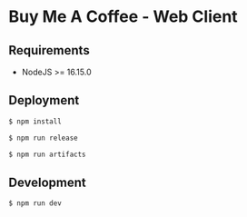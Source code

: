 # Buy Me A Coffee - Web Client

## Requirements

- NodeJS >= 16.15.0

## Deployment

```bash
$ npm install

$ npm run release

$ npm run artifacts
```

## Development

```bash
$ npm run dev
```
